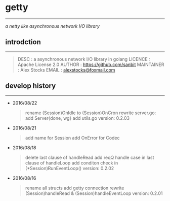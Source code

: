 # getty #
---
 *a netty like asynchronous network I/O library*

## introdction ##
---
> DESC       : a asynchronous network I/O library in golang
  LICENCE    : Apache License 2.0
  AUTHOR     : https://github.com/sanbit
  MAINTAINER : Alex Stocks
  EMAIL      : alexstocks@foxmail.com

## develop history ##
---

- 2016/08/22
	> rename (Session)OnIdle to (Session)OnCron
	> rewrite server.go: add Server{done, wg}
	> add utils.go
	> version: 0.2.03

- 2016/08/21
	> add name for Session
	> add OnError for Codec

- 2016/08/18
	> delete last clause of handleRead
	> add reqQ handle case in last clause of handleLoop
	> add conditon check in (*Session)RunEventLoop()
	> version: 0.2.02

- 2016/08/16
	> rename all structs
	> add getty connection
	> rewrite (Session)handleRead & (Session)handleEventLoop
	> version: 0.2.01
